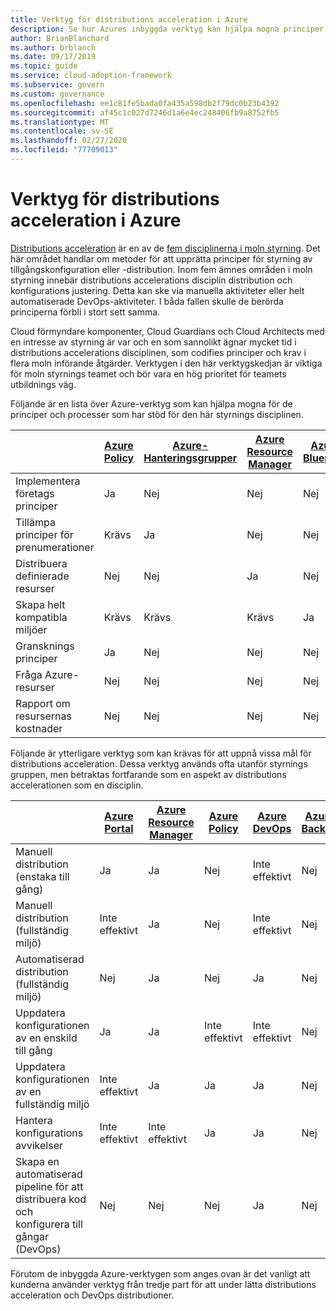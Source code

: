 ```yaml
---
title: Verktyg för distributions acceleration i Azure
description: Se hur Azures inbyggda verktyg kan hjälpa mogna principer och processer som har stöd för distributions styrnings disciplin.
author: BrianBlanchard
ms.author: brblanch
ms.date: 09/17/2019
ms.topic: guide
ms.service: cloud-adoption-framework
ms.subservice: govern
ms.custom: governance
ms.openlocfilehash: ee1c81fe5bada0fa435a598db2f79dc0b23b4392
ms.sourcegitcommit: af45c1c027d7246d1a6e4ec248406fb9a8752fb5
ms.translationtype: MT
ms.contentlocale: sv-SE
ms.lasthandoff: 02/27/2020
ms.locfileid: "77709013"
---
```

# <a name="deployment-acceleration-tools-in-azure"></a>Verktyg för distributions acceleration i Azure

[Distributions acceleration](./index.md) är en av de [fem disciplinerna i moln styrning](../governance-disciplines.md). Det här området handlar om metoder för att upprätta principer för styrning av tillgångskonfiguration eller -distribution. Inom fem ämnes områden i moln styrning innebär distributions accelerations disciplin distribution och konfigurations justering. Detta kan ske via manuella aktiviteter eller helt automatiserade DevOps-aktiviteter. I båda fallen skulle de berörda principerna förbli i stort sett samma.

Cloud förmyndare komponenter, Cloud Guardians och Cloud Architects med en intresse av styrning är var och en som sannolikt ägnar mycket tid i distributions accelerations disciplinen, som codifies principer och krav i flera moln införande åtgärder. Verktygen i den här verktygskedjan är viktiga för moln styrnings teamet och bör vara en hög prioritet för teamets utbildnings väg.

Följande är en lista över Azure-verktyg som kan hjälpa mogna för de principer och processer som har stöd för den här styrnings disciplinen.

|  | [Azure Policy](https://docs.microsoft.com/azure/governance/policy/overview) | [Azure-Hanteringsgrupper](https://docs.microsoft.com/azure/governance/management-groups) | [Azure Resource Manager](https://docs.microsoft.com/azure/azure-resource-manager/resource-group-overview) | [Azure Blueprint](https://docs.microsoft.com/azure/governance/blueprints/overview) | [Azure-resurs diagram](https://docs.microsoft.com/azure/governance/resource-graph/overview) | [Azure Cost Management](https://docs.microsoft.com/azure/cost-management) |
|---------|---------|---------|---------|---------|---------|---------|
|Implementera företags principer     |Ja |Nej  |Nej  |Nej | Nej |Nej |
|Tillämpa principer för prenumerationer     |Krävs |Ja  |Nej  |Nej | Nej |Nej |
|Distribuera definierade resurser     |Nej |Nej  |Ja  |Nej | Nej |Nej |
|Skapa helt kompatibla miljöer      |Krävs |Krävs  |Krävs  |Ja | Nej |Nej |
|Gransknings principer      |Ja |Nej  |Nej  |Nej | Nej |Nej |
|Fråga Azure-resurser      |Nej |Nej  |Nej  |Nej |Ja |Nej |
|Rapport om resursernas kostnader      |Nej |Nej  |Nej  |Nej |Nej |Ja |

Följande är ytterligare verktyg som kan krävas för att uppnå vissa mål för distributions acceleration. Dessa verktyg används ofta utanför styrnings gruppen, men betraktas fortfarande som en aspekt av distributions accelerationen som en disciplin.

|  | [Azure Portal](https://azure.microsoft.com/features/azure-portal)  | [Azure Resource Manager](https://docs.microsoft.com/azure/azure-resource-manager/resource-group-overview)  | [Azure Policy](https://docs.microsoft.com/azure/governance/policy/overview) | [Azure DevOps](https://docs.microsoft.com/azure/devops/index) | [Azure Backup](https://docs.microsoft.com/azure/backup/backup-introduction-to-azure-backup) | [Azure Site Recovery](https://docs.microsoft.com/azure/site-recovery/site-recovery-overview) |
|---------|---------|---------|---------|---------|---------|---------|
|Manuell distribution (enstaka till gång)     | Ja | Ja  | Nej  | Inte effektivt | Nej | Ja |
|Manuell distribution (fullständig miljö)     | Inte effektivt | Ja | Nej  | Inte effektivt | Nej | Ja |
|Automatiserad distribution (fullständig miljö)     | Nej  | Ja  | Nej  | Ja  | Nej | Ja |
|Uppdatera konfigurationen av en enskild till gång     | Ja | Ja | Inte effektivt | Inte effektivt | Nej | Ja – vid replikering |
|Uppdatera konfigurationen av en fullständig miljö     | Inte effektivt | Ja | Ja | Ja  | Nej | Ja – vid replikering |
|Hantera konfigurations avvikelser     | Inte effektivt | Inte effektivt | Ja  | Ja  | Nej | Ja – vid replikering |
|Skapa en automatiserad pipeline för att distribuera kod och konfigurera till gångar (DevOps)     | Nej | Nej | Nej | Ja | Nej | Nej |

Förutom de inbyggda Azure-verktygen som anges ovan är det vanligt att kunderna använder verktyg från tredje part för att under lätta distributions acceleration och DevOps distributioner.
